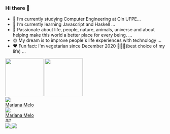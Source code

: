 ### Hi there 👋



- 🔭 I’m currently studying Computer Engineering at Cin UFPE...
- 🌱 I’m currently learning Javascript and Haskell ...
- 💬 Passionate about life, people, nature, animals, universe and about  helping make this world a better place for every being.  ...
- 🌞 My dream is to improve people´s life experiences with technology ...
- ❤️ Fun fact:  I'm vegetarian since December 2020 🐷🐮🐔(best choice of my life) ...

<div> 
       <a href="https://github.com/mms-11" > </a>
       <img height="120em" src = "https://github-readme-stats.vercel.app/api?username=mms-11&show_icons=true&theme=radical">
       <img height="120em" src = "https://github-readme-stats.vercel.app/api/top-langs/?username=mms-11&layout=compact&langs-count=16&theme=radical">
       

</div>
<div style ="display: inline_block">
    <img src="https://platform.linkedin.com/badges/js/profile.js" async defer type="text/javascript"></img>
    <div class="badge-base LI-profile-badge" data-locale="pt_BR" data-size="medium" data-theme="dark" data-type="VERTICAL" data-vanity="mariana-melo-70048a239" data-version="v1"><a class="badge-base__link LI-simple-link" href="https://br.linkedin.com/in/mariana-melo-70048a239?trk=profile-badge">Mariana Melo</a></div>
              
    
</div>
  <img src="https://platform.linkedin.com/badges/js/profile.js" async defer type="text/javascript"></img>
  <div class="badge-base LI-profile-badge" data-locale="pt_BR" data-size="medium" data-theme="dark" data-type="VERTICAL" data-vanity="mariana-melo-70048a239" data-version="v1"><a class="badge-base__link LI-simple-link" href="https://br.linkedin.com/in/mariana-melo-70048a239?trk=profile-badge">Mariana Melo</a></div>
##

<div>
  <a href="https://discord.com/login" target="_blank"><img src="https://img.shields.io/badge/Discord-7289DA?style=for-the-badge&logo=discord&logoColor=white" target="_blank"> </a>
  <a href="https://instagram.com/_mari_santoss?igshid=MmVlMjlkMTBhMg%3D%3D&utm_source=qr" target="_blank"><img src="https://img.shields.io/badge/Instagram-E4405F?style=for-the-badge&logo=instagram&logoColor=white" target="_blank"> </a>
</div>
